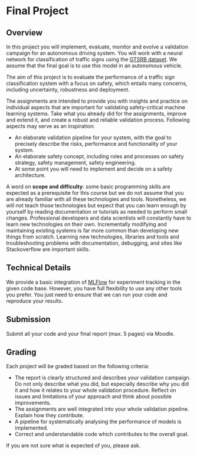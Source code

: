 # Final Project

## Overview
In this project you will implement, evaluate, monitor and evolve a validation campaign for an autonomous driving system. You will work with a neural network for classification of traffic signs using the [GTSRB dataset](https://benchmark.ini.rub.de/gtsrb_dataset.html). We assume that the final goal is to use this model in an autonomous vehicle.

The aim of this project is to evaluate the performance of a traffic sign classification system with a focus on safety, which entails many concerns, including uncertainty, robustness and deployment.

The assignments are intended to provide you with insights and practice on individual aspects that are important for validating safety-critical machine learning systems. Take what you already did for the assignments, improve and extend it, and create a robust and reliable validation process. Following aspects may serve as an inspiration:

* An elaborate validation pipeline for your system, with the goal to precisely describe the risks, performance and functionality of your system.
* An elaborate safety concept, including roles and processes on safety strategy, safety management, safety engineering.
* At some point you will need to implement and decide on a safety architecture.

A word on **scope and difficulty**: some basic programming skills are expected as a prerequisite for this course but we do not assume that you are already familiar with all these technologies and tools. Nonetheless, we will not teach those technologies but expect that you can learn enough by yourself by reading documentation or tutorials as needed to perform small changes. Professional developers and data scientists will constantly have to learn new technologies on their own. Incrementally modifying and maintaining existing systems is far more common than developing new things from scratch. Learning new technologies, libraries and tools and troubleshooting problems with documentation, debugging, and sites like Stackoverflow are important skills.

## Technical Details
We provide a basic integration of [MLFlow](https://mlflow.org/) for experiment tracking in the given code base. However, you have full flexibility to use any other tools you prefer. You just need to ensure that we can run your code and reproduce your results.


## Submission
Submit all your code and your final report (max. 5 pages) via Moodle.

## Grading
Each project will be graded based on the following criteria:

* The report is clearly structured and describes your validation campaign. Do not only describe what you did, but especially describe why you did it and how it relates to your whole validation procedure. Reflect on issues and limitations of your approach and think about possible improvements.
* The assignments are well integrated into your whole validation pipeline. Explain how they contribute.
* A pipeline for systematically analysing the performance of models is implemented.
* Correct and understandable code which contributes to the overall goal.

If you are not sure what is expected of you, please ask.